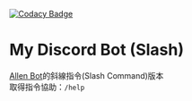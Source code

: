 [![Codacy Badge](https://app.codacy.com/project/badge/Grade/5ec4c0c7133e4e1f89343a16096a1bc2)](https://app.codacy.com/gh/Alllen95Wei/My-Discord-Bot-Slash/dashboard?utm_source=gh&utm_medium=referral&utm_content=&utm_campaign=Badge_grade)

# My Discord Bot (Slash)

[Allen Bot](https://github.com/Alllen95Wei/My-Discord-Bot)的斜線指令(Slash Command)版本\
取得指令協助：`/help`

